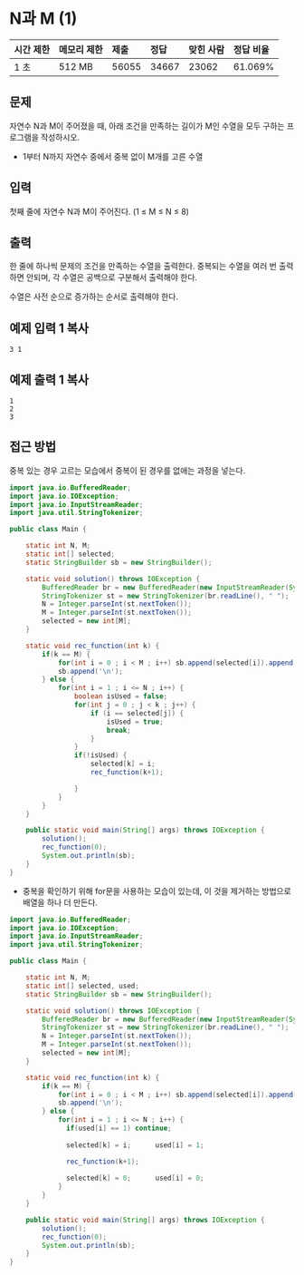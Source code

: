 # N과 M (1)

| 시간 제한 | 메모리 제한 | 제출  | 정답  | 맞힌 사람 | 정답 비율 |
| :-------- | :---------- | :---- | :---- | :-------- | :-------- |
| 1 초      | 512 MB      | 56055 | 34667 | 23062     | 61.069%   |

## 문제

자연수 N과 M이 주어졌을 때, 아래 조건을 만족하는 길이가 M인 수열을 모두 구하는 프로그램을 작성하시오.

- 1부터 N까지 자연수 중에서 중복 없이 M개를 고른 수열

## 입력

첫째 줄에 자연수 N과 M이 주어진다. (1 ≤ M ≤ N ≤ 8)

## 출력

한 줄에 하나씩 문제의 조건을 만족하는 수열을 출력한다. 중복되는 수열을 여러 번 출력하면 안되며, 각 수열은 공백으로 구분해서 출력해야 한다.

수열은 사전 순으로 증가하는 순서로 출력해야 한다.

## 예제 입력 1 복사

```
3 1
```

## 예제 출력 1 복사

```
1
2
3
```



## 접근 방법

중복 있는 경우 고르는 모습에서 중복이 된 경우를 없애는 과정을 넣는다.

~~~java
import java.io.BufferedReader;
import java.io.IOException;
import java.io.InputStreamReader;
import java.util.StringTokenizer;

public class Main {

    static int N, M;
    static int[] selected;
    static StringBuilder sb = new StringBuilder();

    static void solution() throws IOException {
        BufferedReader br = new BufferedReader(new InputStreamReader(System.in));
        StringTokenizer st = new StringTokenizer(br.readLine(), " ");
        N = Integer.parseInt(st.nextToken());
        M = Integer.parseInt(st.nextToken());
        selected = new int[M];
    }

    static void rec_function(int k) {
        if(k == M) {
            for(int i = 0 ; i < M ; i++) sb.append(selected[i]).append(' ');
            sb.append('\n');
        } else {
            for(int i = 1 ; i <= N ; i++) {
                boolean isUsed = false;
                for(int j = 0 ; j < k ; j++) {
                    if (i == selected[j]) {
                        isUsed = true;
                        break;
                    }
                }
                if(!isUsed) {
                    selected[k] = i;
                    rec_function(k+1);

                }
            }
        }
    }

    public static void main(String[] args) throws IOException {
        solution();
        rec_function(0);
        System.out.println(sb);
    }
}
~~~



* 중복을 확인하기 위해 for문을 사용하는 모습이 있는데, 이 것을 제거하는 방법으로 배열을 하나 더 만든다.

~~~java
import java.io.BufferedReader;
import java.io.IOException;
import java.io.InputStreamReader;
import java.util.StringTokenizer;

public class Main {

    static int N, M;
    static int[] selected, used;
    static StringBuilder sb = new StringBuilder();

    static void solution() throws IOException {
        BufferedReader br = new BufferedReader(new InputStreamReader(System.in));
        StringTokenizer st = new StringTokenizer(br.readLine(), " ");
        N = Integer.parseInt(st.nextToken());
        M = Integer.parseInt(st.nextToken());
        selected = new int[M];
    }

    static void rec_function(int k) {
        if(k == M) {
            for(int i = 0 ; i < M ; i++) sb.append(selected[i]).append(' ');
            sb.append('\n');
        } else {
            for(int i = 1 ; i <= N ; i++) {             
              if(used[i] == 1) continue;
              
              selected[k] = i;		used[i] = 1;

              rec_function(k+1);
              
              selected[k] = 0;		used[i] = 0;
            }
        }
    }

    public static void main(String[] args) throws IOException {
        solution();
        rec_function(0);
        System.out.println(sb);
    }
}
~~~

